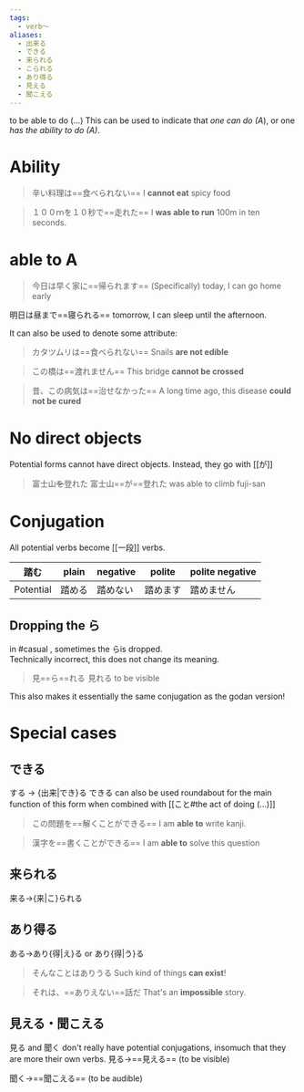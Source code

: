 ```yaml
---
tags:
  - verb〜
aliases:
  - 出来る
  - できる
  - 来られる
  - こられる
  - あり得る
  - 見える
  - 聞こえる
---
```

to be able to do (...)
This can be used to indicate that *one can do (A*), or one *has the ability to do (A)*.  

# Ability
>辛い料理は==食べられない==
>I **cannot eat** spicy food

>１００ｍを１０秒で==走れた==
>I **was able to run** 100m in ten seconds.

# able to A
>今日は早く家に==帰られます==
>(Specifically) today, I can go home early

明日は昼まで==寝られる==
tomorrow, I can sleep until the afternoon.

It can also be used to denote some attribute:
>カタツムリは==食べられない==
>Snails **are not edible**

>この橋は==渡れません==
>This bridge **cannot be crossed**

>昔、この病気は==治せなかった==
>A long time ago, this disease **could not be cured**
# No direct objects
Potential forms cannot have direct objects. Instead, they go with [[が]]
>富士山~~を~~登れた
>富士山==が==登れた
>was able to climb fuji-san

# Conjugation
All potential verbs become [[一段]] verbs.

| 踏む        | plain | negative | polite | polite negative |
| --------- | ----- | -------- | ------ | --------------- |
| Potential | 踏める   | 踏めない     | 踏めます   | 踏めません           |
## Dropping the ら
in #casual , sometimes the らis dropped.  
Technically incorrect, this does not change its meaning.

>見==ら==れる 
>見れる
>to be visible

This also makes it essentially the same conjugation as the godan version!
# Special cases
## できる
する -> {出来|でき}る
できる can also be used roundabout for the main function of this form when combined with [[こと#the act of doing (...)]]
>この問題を==解くことができる==
>I am **able to** write kanji.

>漢字を==書くことができる==
>I am **able to** solve this question
## 来られる
来る→{来|こ}られる
## あり得る
ある→あり{得|え}る or あり{得|う}る
>そんなことはありうる
>Such kind of things **can exist**!

>それは、==ありえない==話だ
>That's an **impossible** story.
## 見える・聞こえる
見る and 聞く don't really have potential conjugations, insomuch that they are more their own verbs.
見る→==見える== (to be visible)

聞く→==聞こえる== (to be audible)